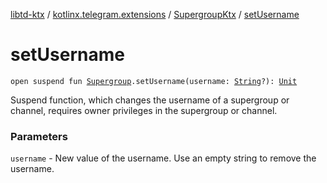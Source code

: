 [libtd-ktx](../../index.md) / [kotlinx.telegram.extensions](../index.md) / [SupergroupKtx](index.md) / [setUsername](./set-username.md)

# setUsername

`open suspend fun `[`Supergroup`](https://tdlibx.github.io/td/docs/org/drinkless/td/libcore/telegram/TdApi/Supergroup.html)`.setUsername(username: `[`String`](https://kotlinlang.org/api/latest/jvm/stdlib/kotlin/-string/index.html)`?): `[`Unit`](https://kotlinlang.org/api/latest/jvm/stdlib/kotlin/-unit/index.html)

Suspend function, which changes the username of a supergroup or channel, requires owner
privileges in the supergroup or channel.

### Parameters

`username` - New value of the username. Use an empty string to remove the username.